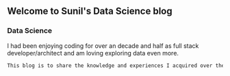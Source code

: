 ## Welcome to Sunil's Data Science blog


### Data Science

I had been enjoying coding for over an decade and half as full stack developer/architect and am loving exploring data even more.

```markdown
This blog is to share the knowledge and experiences I acquired over the period of time
